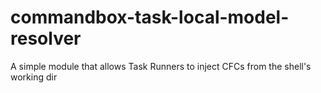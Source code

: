 # commandbox-task-local-model-resolver
A simple module that allows Task Runners to inject CFCs from the shell's working dir
